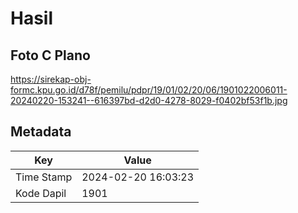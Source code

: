 # Hasil

## Foto C Plano

https://sirekap-obj-formc.kpu.go.id/d78f/pemilu/pdpr/19/01/02/20/06/1901022006011-20240220-153241--616397bd-d2d0-4278-8029-f0402bf53f1b.jpg


## Metadata

| Key        | Value               |
| ---------- | ------------------- |
| Time Stamp | 2024-02-20 16:03:23 |
| Kode Dapil | 1901                |



